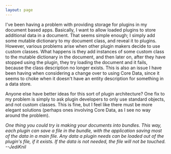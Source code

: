 ```yaml
---
layout: page
---
```




I've been having a problem with providing storage for plugins in my document based apps.  Basically, I want to allow loaded plugins to store additional data in a document.  That seems simple enough; I simply add some mutable dictionary to my document class, and reveal it to plugins.  However, various problems arise when other plugin makers decide to use custom classes.  What happens is they add instances of some custom class to the mutable dictionary in the document, and then later on, after they have stopped using the plugin, they try loading the document and it fails, because the class description no longer exists.  This is also an issue I have been having when considering a change over to using Core Data, since it seems to choke when it doesn't have an entity description for something in a data store.

Anyone else have better ideas for this sort of plugin architecture?  One fix to my problem is simply to ask plugin developers to only use standard objects, and not custom classes.  This is fine, but I feel like there must be more elegant solutions (perhaps ones involving Core Data, as I see no way around the problem).

*One thing you could try is making your documents into bundles. This way, each plugin can save a file in the bundle, with the application saving most of the data in a main file. Any data a plugin needs can be loaded out of the plugin's file, if it exists. If the data is not needed, the file will not be touched. --JediKnil*
